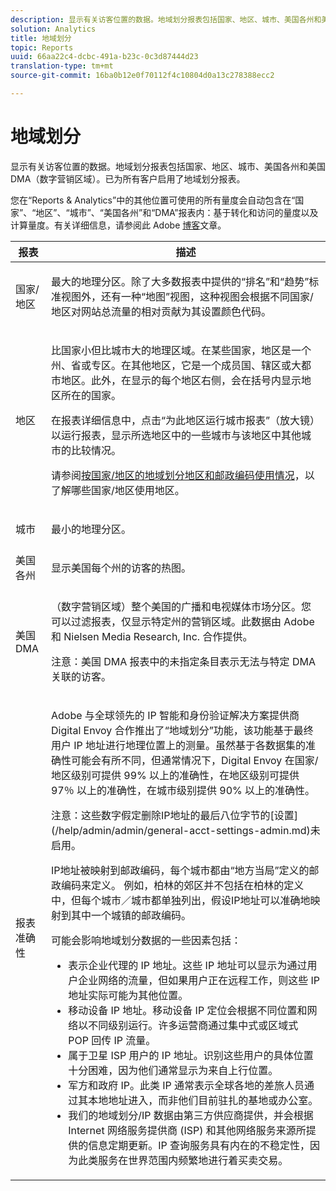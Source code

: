 ```yaml
---
description: 显示有关访客位置的数据。地域划分报表包括国家、地区、城市、美国各州和美国 DMA（数字营销区域）。已为所有客户启用了地域划分报表。
solution: Analytics
title: 地域划分
topic: Reports
uuid: 66aa22c4-dcbc-491a-b23c-0c3d87444d23
translation-type: tm+mt
source-git-commit: 16ba0b12e0f70112f4c10804d0a13c278388ecc2

---
```



# 地域划分

显示有关访客位置的数据。地域划分报表包括国家、地区、城市、美国各州和美国 DMA（数字营销区域）。已为所有客户启用了地域划分报表。

您在“Reports &amp; Analytics”中的其他位置可使用的所有量度会自动包含在“国家”、“地区”、“城市”、“美国各州”和“DMA”报表内：基于转化和访问的量度以及计算量度。有关详细信息，请参阅此 Adobe [博客](https://blogs.adobe.com/digitalmarketing/analytics/introducing-new-metrics-in-geosegmentation-and-more/)文章。

<table id="table_566CFFC82E1149D8BAFE6641627FCF1F"> 
 <thead> 
  <tr> 
   <th colname="col1" class="entry"> 报表 </th> 
   <th colname="col2" class="entry"> 描述 </th> 
  </tr> 
 </thead>
 <tbody> 
  <tr> 
   <td colname="col1"> 国家/地区 </td> 
   <td colname="col2"> <p> 最大的地理分区。除了大多数报表中提供的“排名”和“趋势”标准视图外，还有一种“地图”视图，这种视图会根据不同国家/地区对网站总流量的相对贡献为其设置颜色代码。 </p> </td> 
  </tr> 
  <tr> 
   <td colname="col1"> 地区 </td> 
   <td colname="col2"> <p> 比国家小但比城市大的地理区域。在某些国家，地区是一个州、省或专区。在其他地区，它是一个成员国、辖区或大都市地区。此外，在显示的每个地区右侧，会在括号内显示地区所在的国家。 </p> <p>在报表详细信息中，点击“为此地区运行城市报表”（放大镜）以运行报表，显示所选地区中的一些城市与该地区中其他城市的比较情况。 </p> <p>请参阅<a href="/help/components/c-variables/dimensionslist/reports-geosegmentation-reference.md"  >按国家/地区的地域划分地区和邮政编码使用情况</a>，以了解哪些国家/地区使用地区。 </p> </td> 
  </tr> 
  <tr> 
   <td colname="col1"> 城市 </td> 
   <td colname="col2"> <p> 最小的地理分区。 </p> </td> 
  </tr> 
  <tr> 
   <td colname="col1"> 美国各州 </td> 
   <td colname="col2"> <p> 显示美国每个州的访客的热图。 </p> </td> 
  </tr> 
  <tr> 
   <td colname="col1"> 美国 DMA </td> 
   <td colname="col2"> <p> （数字营销区域）整个美国的广播和电视媒体市场分区。您可以过滤报表，仅显示特定州的营销区域。此数据由 Adobe 和 Nielsen Media Research, Inc. 合作提供。 </p> <p>注意：美国 DMA 报表中的未指定条目表示无法与特定 DMA 关联的访客。 </p> </td> 
  </tr> 
  <tr> 
   <td colname="col1"> 报表准确性 </td> 
   <td colname="col2"> <p>Adobe 与全球领先的 IP 智能和身份验证解决方案提供商 Digital Envoy 合作推出了“地域划分”功能，该功能基于最终用户 IP 地址进行地理位置上的测量。虽然基于各数据集的准确性可能会有所不同，但通常情况下，Digital Envoy 在国家/地区级别可提供 99% 以上的准确性，在地区级别可提供 97％ 以上的准确性，在城市级别提供 90% 以上的准确性。 </p> <p>注意：这些数字假定删除IP地址的最后八位字节的[设置](/help/admin/admin/general-acct-settings-admin.md)未启用。 </p> <p>IP地址被映射到邮政编码，每个城市都由“地方当局”定义的邮政编码来定义。 例如，柏林的郊区并不包括在柏林的定义中，但每个城市／城市都单独列出，假设IP地址可以准确地映射到其中一个城镇的邮政编码。 </p> <p>可能会影响地域划分数据的一些因素包括： </p> 
    <ul id="ul_1B05024AD5174232A8DB8145753FB09B"> 
     <li id="li_C3A21E7C1186490EB9A236634DB45E7F">表示企业代理的 IP 地址。这些 IP 地址可以显示为通过用户企业网络的流量，但如果用户正在远程工作，则这些 IP 地址实际可能为其他位置。 </li> 
     <li id="li_56FC36B3598C420F9246D4E8772822A7">移动设备 IP 地址。移动设备 IP 定位会根据不同位置和网络以不同级别运行。许多运营商通过集中式或区域式 POP 回传 IP 流量。 </li> 
     <li id="li_C1EED854AE584489BCBC2A7AA20B8EF1">属于卫星 ISP 用户的 IP 地址。识别这些用户的具体位置十分困难，因为他们通常显示为来自上行位置。 </li> 
     <li id="li_A735756F39554DF19E05D251CA614F02">军方和政府 IP。此类 IP 通常表示全球各地的差旅人员通过其本地地址进入，而非他们目前驻扎的基地或办公室。 </li> 
     <li id="li_ACFF1B8094684173B8325A44304CA32B">我们的地域划分/IP 数据由第三方供应商提供，并会根据 Internet 网络服务提供商 (ISP) 和其他网络服务来源所提供的信息定期更新。IP 查询服务具有内在的不稳定性，因为此类服务在世界范围内频繁地进行着买卖交易。 </li> 
    </ul> </td> 
  </tr> 
 </tbody> 
</table>

